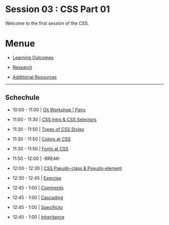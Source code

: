 
# Session 03 : CSS Part 01

Welcome to the first session of the CSS.

# Menue 

* [Learning Outcomes](./learning-outcomes.md)

* [Research](./research-topics.md)

* [Additional Resources](./Resources.md)

<hr />

## Schechule

- 10:00 - 11:00 | [Git Workshop | Pairs](https://github.com/foundersandcoders/git-workflow-workshop-for-two)

- 11:00 - 11:30 | [CSS Intro & CSS Selectors](./introAndSelectors.md)

- 11:30 - 11:50 | [Types of CSS Styles](./typesOfStyles.md)

- 11:30 - 11:50 | [Colors at CSS](./Colors.md)

- 11:30 - 11:50 | [Fonts at CSS](./Fonts.md)

- 11:50 - 12:00 | -BREAK-

- 12:00 - 12:30 | [CSS Pseudo-class & Pseudo-element](./pseudoClassAndElement.md)

- 12:30 - 12:45 | [Exercise](./exercise.md)

- 12:45 - 1:00 | [Comments](./Comments.md)

- 12:45 - 1:00 | [Cascading](./Cascading.md)

- 12:45 - 1:00 | [Specificity](./Specificity.md)

- 12:45 - 1:00 | [Inheritance](./Inheritance.md)




